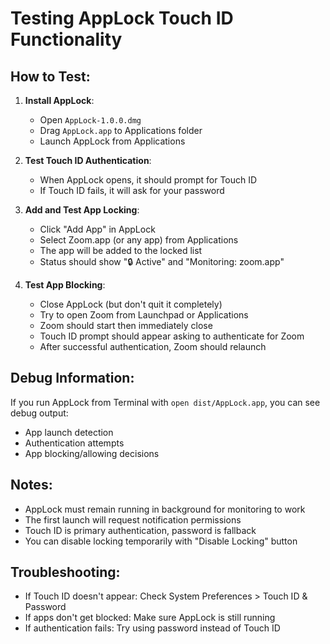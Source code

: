 # Testing AppLock Touch ID Functionality

## How to Test:

1. **Install AppLock**:
   - Open `AppLock-1.0.0.dmg`
   - Drag `AppLock.app` to Applications folder
   - Launch AppLock from Applications

2. **Test Touch ID Authentication**:
   - When AppLock opens, it should prompt for Touch ID
   - If Touch ID fails, it will ask for your password

3. **Add and Test App Locking**:
   - Click "Add App" in AppLock
   - Select Zoom.app (or any app) from Applications
   - The app will be added to the locked list
   - Status should show "🔒 Active" and "Monitoring: zoom.app"

4. **Test App Blocking**:
   - Close AppLock (but don't quit it completely)
   - Try to open Zoom from Launchpad or Applications
   - Zoom should start then immediately close
   - Touch ID prompt should appear asking to authenticate for Zoom
   - After successful authentication, Zoom should relaunch

## Debug Information:

If you run AppLock from Terminal with `open dist/AppLock.app`, you can see debug output:
- App launch detection
- Authentication attempts
- App blocking/allowing decisions

## Notes:

- AppLock must remain running in background for monitoring to work
- The first launch will request notification permissions
- Touch ID is primary authentication, password is fallback
- You can disable locking temporarily with "Disable Locking" button

## Troubleshooting:

- If Touch ID doesn't appear: Check System Preferences > Touch ID & Password
- If apps don't get blocked: Make sure AppLock is still running
- If authentication fails: Try using password instead of Touch ID
